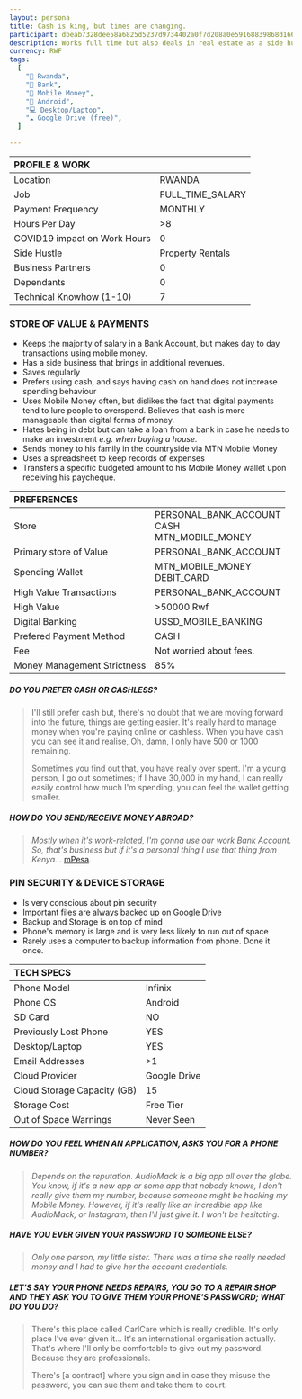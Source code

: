 ```yaml
---
layout: persona
title: Cash is king, but times are changing.
participant: dbeab7328dee58a6825d5237d9734402a0f7d208a0e59168839868d1667566e1
description: Works full time but also deals in real estate as a side hustle. Uses mobile money often but dislikes the fact that digital payments tend to lure you to overspend. Prefers cash and says feeling the paper in your hand helps you feel your hard work’s reward. Uses Google Drive to backup contacts and photos, as well as important files. Does not expect Good Drive to run out of space any time soon.
currency: RWF
tags:
  [
    "📍 Rwanda",
    "🏦 Bank",
    "💸 Mobile Money",
    "📱 Android",
    "💻 Desktop/Laptop",
    "☁️ Google Drive (free)",
  ]

---
```


| PROFILE & WORK               |                     |
| :--------------------------- | ------------------- |
| Location                     | RWANDA              |
| Job                          | FULL_TIME_SALARY    |
| Payment Frequency            | MONTHLY             |
| Hours Per Day                | >8                   |
| COVID19 impact on Work Hours | 0                   |
| Side Hustle                  | Property Rentals	 |
| Business Partners            | 0                   |
| Dependants                   | 0                   |
| Technical Knowhow (1-10)     | 7                   |

### STORE OF VALUE & PAYMENTS

- Keeps the majority of salary in a Bank Account, but makes day to day transactions using mobile money.
- Has a side business that brings in additional revenues.
- Saves regularly
- Prefers using cash, and says having cash on hand does not increase spending behaviour
- Uses Mobile Money often, but dislikes the fact that digital payments tend to lure people to overspend. Believes that cash is more manageable than digital forms of money.
- Hates being in debt but can take a loan from a bank in case he needs to make an investment *e.g. when buying a house.*
- Sends money to his family in the countryside via MTN Mobile Money
- Uses a spreadsheet to keep records of expenses
- Transfers a specific budgeted amount to his Mobile Money wallet upon receiving his paycheque.

| PREFERENCES                 |                                                       |
| :-------------------------- | ----------------------------------------------------- |
| Store                       | PERSONAL_BANK_ACCOUNT<br />CASH<br />MTN_MOBILE_MONEY |
| Primary store of Value      | PERSONAL_BANK_ACCOUNT                                 |
| Spending Wallet             | MTN_MOBILE_MONEY<br />DEBIT_CARD                      |
| High Value Transactions     | PERSONAL_BANK_ACCOUNT                                 |
| High Value                  | >50000 Rwf                                            |
| Digital Banking             | USSD_MOBILE_BANKING                                   |
| Prefered Payment Method     | CASH                                                  |
| Fee                         | Not worried about fees.                               |
| Money Management Strictness | 85%                                                   |

##### DO YOU PREFER CASH OR CASHLESS?

> I'll still prefer cash but, there's no doubt that we are moving forward into the future, things are getting easier. It's really hard to manage money when you're paying online or cashless. When you have cash you can see it and realise, Oh, damn, I only have 500 or 1000 remaining.
>
> Sometimes you find out that, you have really over spent. I'm a young person, I go out sometimes; if I have 30,000 in my hand, I can really easily control how much I'm spending, you can feel the wallet getting smaller.

##### HOW DO YOU SEND/RECEIVE MONEY ABROAD?

> *Mostly when it's work-related, I'm gonna use our work Bank Account. So, that's business but if it's a personal thing I use that thing from Kenya...* [mPesa](https://en.wikipedia.org/wiki/M-Pesa)*.*

### PIN SECURITY & DEVICE STORAGE

- Is very conscious about pin security
- Important files are always backed up on Google Drive
- Backup and Storage is on top of mind
- Phone's memory is large and is very less likely to run out of space
- Rarely uses a computer to backup information from phone. Done it once.

| TECH SPECS                  |              |
| :-------------------------- | ------------ |
| Phone Model                 | Infinix      |
| Phone OS                    | Android      |
| SD Card                     | NO           |
| Previously Lost Phone       | YES          |
| Desktop/Laptop              | YES          |
| Email Addresses             | >1           |
| Cloud Provider              | Google Drive |
| Cloud Storage Capacity (GB) | 15           |
| Storage Cost                | Free Tier    |
| Out of Space Warnings       | Never Seen   |

##### HOW DO YOU FEEL WHEN AN APPLICATION, ASKS YOU FOR A PHONE NUMBER?

> *Depends on the reputation. AudioMack is a big app all over the globe. You know, if it's a new app or some app that nobody knows, I don't really give them my number, because someone might be hacking my Mobile Money. However, if it's really like an incredible app like AudioMack, or Instagram, then I'll just give it. I won't be hesitating.*

##### HAVE YOU EVER GIVEN YOUR PASSWORD TO SOMEONE ELSE?

> *Only one person, my little sister. There was a time she really needed money and I had to give her the account credentials.*

##### LET'S SAY YOUR PHONE NEEDS REPAIRS, YOU GO TO A REPAIR SHOP AND THEY ASK YOU TO GIVE THEM YOUR PHONE'S PASSWORD; WHAT DO YOU DO?

> There's this place called CarlCare which is really credible. It's only place I've ever given it... It's an international organisation actually. That's where I'll only be comfortable to give out my password. Because they are professionals.
>
> There's [a contract] where you sign and in case they misuse the password, you can sue them and take them to court.
